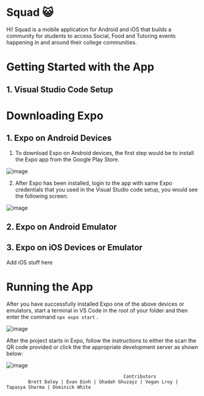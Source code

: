 # Squad 😺
Hi! Squad is a mobile application for Android and iOS that builds a community for students to access Social, Food and Tutoring events happening in and around their college communities. 

# Getting Started with the App

## 1. Visual Studio Code Setup 

# Downloading Expo

## 1. Expo on Android Devices

1. To download Expo on Android devices, the first step would be to install the Expo app from the Google Play Store.

![image](https://github.com/squadrepo/squad/assets/45207318/be2d6d41-808d-412d-a2a2-e493ddc4207b)


2. After Expo has been installed, login to the app with same Expo credentials that you used in the Visual Studio code setup, you would see the following screen:

![image](https://github.com/squadrepo/squad/assets/45207318/1ebfc84c-52e3-44d9-9b90-2bcf8bd27f04)


## 2. Expo on Android Emulator

## 3. Expo on iOS Devices or Emulator

Add iOS stuff here

# Running the App

After you have successfully installed Expo one of the above devices or emulators, start a terminal in VS Code in the root of your folder and then enter the command ` npx expo start ` . 

![image](https://github.com/squadrepo/squad/assets/45207318/9cdfb594-1735-4dfb-97d9-e42cfdcc28e3)

After the project starts in Expo, follow the instructions to either the scan the QR code provided or click the the appropriate development server as shown below:

![image](https://github.com/squadrepo/squad/assets/45207318/d1f9aa9d-7663-4cde-a6c4-0eb064d4e137)


                                               Contributors
            Brett Daley | Evan Dinh | Ghadah Ghuzayz | Vegan Lroy | Tapasya Sharma | Dominick White

